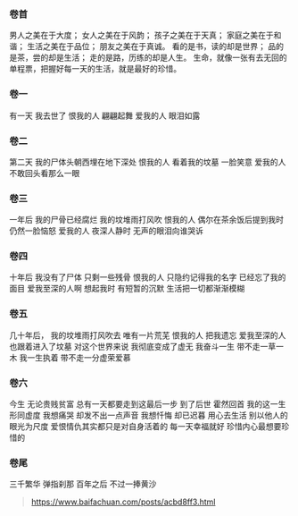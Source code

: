 ### 卷首
男人之美在于大度；
女人之美在于风韵；
孩子之美在于天真；
家庭之美在于和谐；
生活之美在于品位；
朋友之美在于真诚。
看的是书，读的却是世界；
品的是茶，尝的却是生活；
走的是路，历练的却是人生。
生命，就像一张有去无回的单程票，把握好每一天的生活，就是最好的珍惜。

### 卷一
有一天
我去世了
恨我的人
翩翩起舞
爱我的人
眼泪如露

### 卷二
第二天
我的尸体头朝西埋在地下深处
恨我的人
看着我的坟墓
一脸笑意
爱我的人
不敢回头看那么一眼

### 卷三
一年后
我的尸骨已经腐烂
我的坟堆雨打风吹
恨我的人
偶尔在茶余饭后提到我时
仍然一脸恼怒
爱我的人
夜深人静时
无声的眼泪向谁哭诉

### 卷四
十年后
我没有了尸体
只剩一些残骨
恨我的人
只隐约记得我的名字
已经忘了我的面目
爱我至深的人啊
想起我时
有短暂的沉默
生活把一切都渐渐模糊

### 卷五
几十年后，
我的坟堆雨打风吹去
唯有一片荒芜
恨我的人
把我遗忘
爱我至深的人
也跟着进入了坟墓
对这个世界来说
我彻底变成了虚无
我奋斗一生
带不走一草一木
我一生执着
带不走一分虚荣爱慕

### 卷六
今生
无论贵贱贫富
总有一天都要走到这最后一步
到了后世
霍然回首
我的这一生
形同虚度
我想痛哭
却发不出一点声音
我想忏悔
却已迟暮
用心去生活
别以他人的眼光为尺度
爱恨情仇其实都只是对自身活着的
每一天幸福就好
珍惜内心最想要珍惜的

### 卷尾
三千繁华
弹指刹那
百年之后
不过一捧黄沙


> https://www.baifachuan.com/posts/acbd8ff3.html